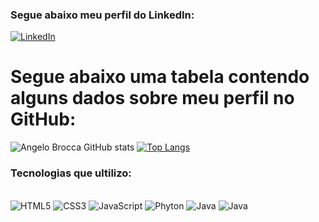 ### Segue abaixo meu perfil do LinkedIn:

[![LinkedIn](https://img.shields.io/badge/LinkedIn-0077B5?style=for-the-badge&logo=linkedin&logoColor=white)](https:www.linkedin.com/in/angelo-brocca-87bb1a148)

# Segue abaixo uma tabela contendo alguns dados sobre meu perfil no GitHub:

![Angelo Brocca GitHub stats](https://github-readme-stats.vercel.app/api?username=AngeloBrocca&show_icons=true&theme=tokyonight)
[![Top Langs](https://github-readme-stats.vercel.app/api/top-langs/?username=AngeloBrocca)](https://github.com/anuraghazra/github-readme-stats)

### Tecnologias que ultilizo:

<div style="display: inline_block"><br/>
  <img alagn="center" alt="HTML5" src="https://img.shields.io/badge/HTML5-E34F26?style=for-the-badge&logo=html5&logoColor=white" /> 
  <img alagn="center" alt="CSS3" src="https://img.shields.io/badge/CSS3-1572B6?style=for-the-badge&logo=css3&logoColor=white" />  
  <img alagn="center" alt="JavaScript"    src="https://img.shields.io/badge/JavaScript-323330?style=for-the-badge&logo=javascript&logoColor=F7DF1E" />  
  <img alagn="center" alt="Phyton" src="https://img.shields.io/badge/Python-14354C?style=for-the-badge&logo=python&logoColor=white" /> 
  <img alagn="center" alt="Java" src="https://img.shields.io/badge/Java-ED8B00?style=for-the-badge&logo=java&logoColor=white" />
<img alagn="center" alt="Java" src="https://img.shields.io/badge/C#-BC02D4?style=for-the-badge&logo=CS&logoColor=white" />
